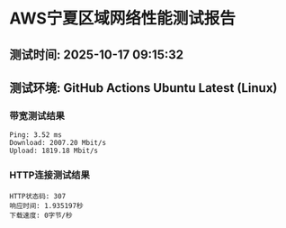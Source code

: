 # AWS宁夏区域网络性能测试报告
## 测试时间: 2025-10-17 09:15:32
## 测试环境: GitHub Actions Ubuntu Latest (Linux)

### 带宽测试结果
```
Ping: 3.52 ms
Download: 2007.20 Mbit/s
Upload: 1819.18 Mbit/s
```

### HTTP连接测试结果
```
HTTP状态码: 307
响应时间: 1.935197秒
下载速度: 0字节/秒
```

